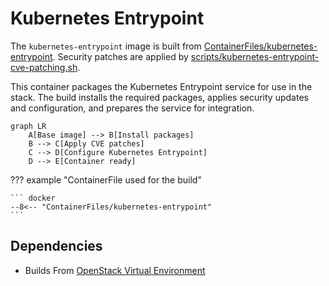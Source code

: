 # Kubernetes Entrypoint

The `kubernetes-entrypoint` image is built from [ContainerFiles/kubernetes-entrypoint](https://github.com/rackerlabs/genestack-images/blob/main/ContainerFiles/kubernetes-entrypoint). Security patches are applied by [scripts/kubernetes-entrypoint-cve-patching.sh](https://github.com/rackerlabs/genestack-images/blob/main/scripts/kubernetes-entrypoint-cve-patching.sh).

This container packages the Kubernetes Entrypoint service for use in the stack. The build installs the required packages, applies security updates and configuration, and prepares the service for integration.

``` mermaid
graph LR
    A[Base image] --> B[Install packages]
    B --> C[Apply CVE patches]
    C --> D[Configure Kubernetes Entrypoint]
    D --> E[Container ready]
```

??? example "ContainerFile used for the build"

    ``` docker
    --8<-- "ContainerFiles/kubernetes-entrypoint"
    ```

## Dependencies

- Builds From [OpenStack Virtual Environment](openstack-venv.md)
